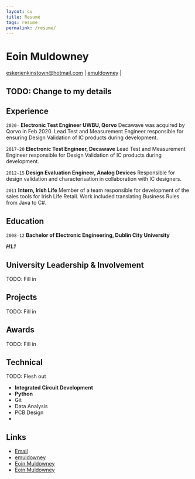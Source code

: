 ```yaml
---
layout: cv
title: Resumé
tags: resume
permalink: /resume/
---
```

# Eoin Muldowney

<div id="webaddress">
<a href="mailto:eskerjenkinstown@hotmail.com">eskerjenkinstown@hotmail.com</a>
|
<i class="fa fa-github"></i> <a href="http://github.com/emuldowney">emuldowney</a>
|
<!--<i class="fa fa-twitter"></i> <a href="http://twitter.com/EoinMuldowney">EoinMuldowney</a>-->
</div>

## TODO: Change to my details

## Experience

`2020-`
__Electronic Test Engineer UWBU, Qorvo__ Decawave was acquired by Qorvo in Feb 2020. Lead Test and Measurement Engineer responsible for ensuring Design Validation of IC products during development.

`2017-20`
__Electronic Test Engineer, Decawave__ Lead Test and Measurement Engineer responsible for Design Validation of IC products during development.

`2012-15`
__Design Evaluation Engineer, Analog Devices__ Responsible for design validation and characterisation in collaboration with IC designers.

`2011`
__Intern, Irish Life__ Member of a team responsible for development of the sales tools for Irish Life Retail. Work included translating Business Rules from Java to C#.

## Education

`2008-12`
__Bachelor of Electronic Engineering, Dublin City University__

***H1.1***  

## University Leadership & Involvement

TODO: Fill in

## Projects

TODO: Fill in

## Awards

TODO: Fill in

## Technical

TODO: Flesh out

* **Integrated Circuit Development**
* **Python**
* Git
* Data Analysis
* PCB Design
* 


## Links

* <i class="fa fa-envelope"></i> <a href="mailto:eskerjenkinstown@hotmail.com">Email</a><br />
* <i class="fa fa-github"></i> <a href="http://github.com/emuldowney">emuldowney</a><br />
*  <i class="fa fa-twitter"></i> <a href="http://twitter.com/EoinMuldowney">Eoin Muldowney</a><br />
*  <i class="fa fa-linkedin"></i> <a href="http://linkedin.com/in/eoin-muldowney-45111723">Eoin Muldowney</a><br />

<!-- ### Footer

Last updated: April 2020 -->
